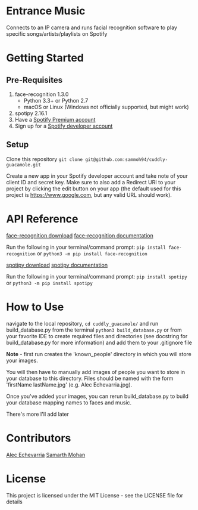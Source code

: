# Entrance Music
Connects to an IP camera and runs facial recognition software to play specific songs/artists/playlists on Spotify

# Getting Started
## Pre-Requisites
1. face-recognition 1.3.0
    - Python 3.3+ or Python 2.7
    - macOS or Linux (Windows not officially supported, but might work) 
2. spotipy 2.16.1
3. Have a [Spotify Premium account](https://www.spotify.com/ca-en/premium/)
4. Sign up for a [Spotify developer account](https://developer.spotify.com)

## Setup
Clone this repository
`git clone git@github.com:sammoh94/cuddly-guacamole.git`

Create a new app in your Spotify developer account and take note of your client ID and secret key.
Make sure to also add a Redirect URI to your project by clicking the edit button on your app (the default used for this project is https://www.google.com, but any valid URL should work).

# API Reference
[face-recognition download](https://pypi.org/project/face-recognition/)
[face-recognition documentation](https://face-recognition.readthedocs.io/en/latest/face_recognition.html)

Run the following in your terminal/command prompt:
`pip install face-recognition`
or
`python3 -m pip install face-recognition`

[spotipy download](https://pypi.org/project/spotipy/)
[spotipy documentation](https://spotipy.readthedocs.io/en/2.16.1/)

Run the following in your terminal/command prompt:
`pip install spotipy`
or
`python3 -m pip install spotipy`

# How to Use
navigate to the local repository,
`cd cuddly_guacamole/`
and run build_database.py from the terminal
`python3 build_database.py`
or from your favorite IDE to create required files and directories (see docstring for build_database.py for more information) and add them to your .gitignore file

**Note** - first run creates the 'known_people' directory in which you will store your images.

You will then have to manually add images of people you want to store in your database to this directory. Files should be named with the form 'firstName lastName.jpg' (e.g. Alec Echevarria.jpg).

Once you've added your images, you can rerun build_database.py to build your database mapping names to faces and music.

There's more I'll add later

# Contributors
[Alec Echevarria](https://github.com/aleceche)
[Samarth Mohan](https://github.com/sammoh94)

# License
This project is licensed under the MIT License - see the LICENSE file for details